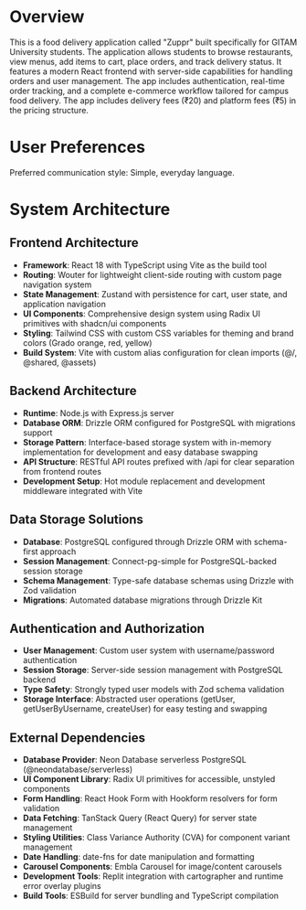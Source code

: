 # Overview

This is a food delivery application called "Zuppr" built specifically for GITAM University students. The application allows students to browse restaurants, view menus, add items to cart, place orders, and track delivery status. It features a modern React frontend with server-side capabilities for handling orders and user management. The app includes authentication, real-time order tracking, and a complete e-commerce workflow tailored for campus food delivery. The app includes delivery fees (₹20) and platform fees (₹5) in the pricing structure.

# User Preferences

Preferred communication style: Simple, everyday language.

# System Architecture

## Frontend Architecture
- **Framework**: React 18 with TypeScript using Vite as the build tool
- **Routing**: Wouter for lightweight client-side routing with custom page navigation system
- **State Management**: Zustand with persistence for cart, user state, and application navigation
- **UI Components**: Comprehensive design system using Radix UI primitives with shadcn/ui components
- **Styling**: Tailwind CSS with custom CSS variables for theming and brand colors (Grado orange, red, yellow)
- **Build System**: Vite with custom alias configuration for clean imports (@/, @shared, @assets)

## Backend Architecture
- **Runtime**: Node.js with Express.js server
- **Database ORM**: Drizzle ORM configured for PostgreSQL with migrations support
- **Storage Pattern**: Interface-based storage system with in-memory implementation for development and easy database swapping
- **API Structure**: RESTful API routes prefixed with /api for clear separation from frontend routes
- **Development Setup**: Hot module replacement and development middleware integrated with Vite

## Data Storage Solutions
- **Database**: PostgreSQL configured through Drizzle ORM with schema-first approach
- **Session Management**: Connect-pg-simple for PostgreSQL-backed session storage
- **Schema Management**: Type-safe database schemas using Drizzle with Zod validation
- **Migrations**: Automated database migrations through Drizzle Kit

## Authentication and Authorization
- **User Management**: Custom user system with username/password authentication
- **Session Storage**: Server-side session management with PostgreSQL backend
- **Type Safety**: Strongly typed user models with Zod schema validation
- **Storage Interface**: Abstracted user operations (getUser, getUserByUsername, createUser) for easy testing and swapping

## External Dependencies
- **Database Provider**: Neon Database serverless PostgreSQL (@neondatabase/serverless)
- **UI Component Library**: Radix UI primitives for accessible, unstyled components
- **Form Handling**: React Hook Form with Hookform resolvers for form validation
- **Data Fetching**: TanStack Query (React Query) for server state management
- **Styling Utilities**: Class Variance Authority (CVA) for component variant management
- **Date Handling**: date-fns for date manipulation and formatting
- **Carousel Components**: Embla Carousel for image/content carousels
- **Development Tools**: Replit integration with cartographer and runtime error overlay plugins
- **Build Tools**: ESBuild for server bundling and TypeScript compilation